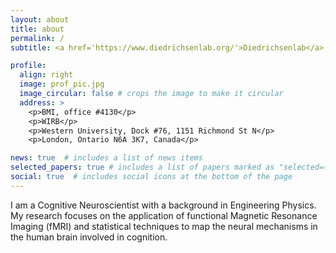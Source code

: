 ```yaml
---
layout: about
title: about
permalink: /
subtitle: <a href='https://www.diedrichsenlab.org/'>Diedrichsenlab</a> and <a href='https://http://www.jessicagrahn.com/'> The Music and Neuroscience Lab</a>.

profile:
  align: right
  image: prof_pic.jpg
  image_circular: false # crops the image to make it circular
  address: >
    <p>BMI, office #4130</p>
    <p>WIRB</p>
    <p>Western University, Dock #76, 1151 Richmond St N</p>
    <p>London, Ontario N6A 3K7, Canada</p>

news: true  # includes a list of news items
selected_papers: true # includes a list of papers marked as "selected={true}"
social: true  # includes social icons at the bottom of the page
---
```


I am a Cognitive Neuroscientist with a background in Engineering Physics. My research focuses on the application of functional Magnetic Resonance Imaging (fMRI) and statistical techniques to map the neural mechanisms in the human brain involved in cognition.

<!-- Write your biography here. Tell the world about yourself. Link to your favorite [subreddit](http://reddit.com). You can put a picture in, too. The code is already in, just name your picture `prof_pic.jpg` and put it in the `img/` folder. -->

<!-- Put your address / P.O. box / other info right below your picture. You can also disable any these elements by editing `profile` property of the YAML header of your `_pages/about.md`. Edit `_bibliography/papers.bib` and Jekyll will render your [publications page](/al-folio/publications/) automatically. -->

<!-- Link to your social media connections, too. This theme is set up to use [Font Awesome icons](http://fortawesome.github.io/Font-Awesome/) and [Academicons](https://jpswalsh.github.io/academicons/), like the ones below. Add your Facebook, Twitter, LinkedIn, Google Scholar, or just disable all of them. -->
